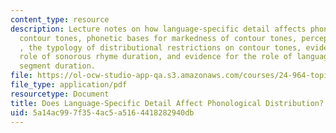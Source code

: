```yaml
---
content_type: resource
description: Lecture notes on how language-specific detail affects phonological distribution,
  contour tones, phonetic bases for markedness of contour tones, perception, production
  , the typology of distributional restrictions on contour tones, evidence for the
  role of sonorous rhyme duration, and evidence for the role of language-specific
  segment duration.
file: https://ol-ocw-studio-app-qa.s3.amazonaws.com/courses/24-964-topics-in-phonology-phonetic-realization-fall-2006/5a14ac997f354ac5a5164418282940db_MIT24_964F06_lec02_zhang.pdf
file_type: application/pdf
resourcetype: Document
title: Does Language-Specific Detail Affect Phonological Distribution?
uid: 5a14ac99-7f35-4ac5-a516-4418282940db
---
```

